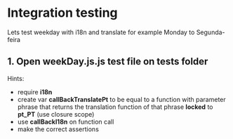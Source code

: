 
# Integration testing

Lets test weekday with i18n and translate for example Monday to Segunda-feira 

## 1. Open **weekDay.js.js** test file on tests folder

Hints:

  * require **i18n**
  * create var **callBackTranslatePt** to be equal to a function with parameter phrase that returns the translation function of that phrase **locked** to **pt_PT** (use closure scope)
  * use **callBackI18n** on function call
  * make the correct assertions
